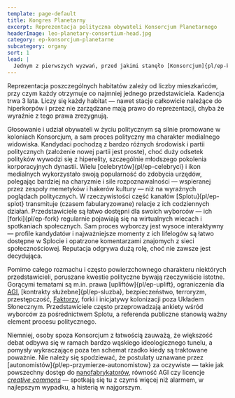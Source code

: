 ```yaml
---
template: page-default
title: Kongres Planetarny
excerpt: Reprezentacja polityczna obywateli Konsorcjum Planetarnego
headerImage: leo-planetary-consortium-head.jpg
category: ep-konsorcjum-planetarne
subcategory: organy
sort: 1
lead: |
  Jednym z pierwszych wyzwań, przed jakimi stanęło [Konsorcjum]{pl/ep-konsorcjum-planetarne} przy organizowaniu wielu zróżnicowanych habitatów, było opracowanie sposobu włączenia ich w strukturę, która zapewniałaby każdemu z nich równy głos. Odpowiedzią był **Kongres Planetarny** — ciało złożone z przedstawicieli każdego osiedla posiadającego pełne członkostwo w Konsorcjum. 
---
```

Reprezentacja poszczególnych habitatów zależy od liczby mieszkańców, przy czym każdy otrzymuje co najmniej jednego przedstawiciela. Kadencja trwa 3 lata. Liczy się każdy habitat — nawet stacje całkowicie należące do hiperkorpów i przez nie zarządzane mają prawo do reprezentacji, chyba że wyraźnie z tego prawa zrezygnują.

Głosowanie i udział obywateli w życiu politycznym są silnie promowane w koloniach Konsorcjum, a sam proces polityczny ma charakter medialnego widowiska. Kandydaci pochodzą z bardzo różnych środowisk i partii politycznych (założenie nowej partii jest proste), choć duży odsetek polityków wywodzi się z hiperelity, szczególnie młodszego pokolenia korporacyjnych dynastii. Wielu [celebrytów]{pl/ep-celebryci} i ikon medialnych wykorzystało swoją popularność do zdobycia urzędów, polegając bardziej na charyzmie i sile rozpoznawalności — wspieranej przez zespoły memetyków i hakerów kultury — niż na wyraźnych poglądach politycznych. W rzeczywistości część kanałów [Splotu]{pl/ep-splot} transmituje (czasem fabularyzowane) relacje z ich codziennych działań. Przedstawiciele są łatwo dostępni dla swoich wyborców — ich [forki]{pl/ep-fork} regularnie pojawiają się na wirtualnych wiecach i spotkaniach społecznych. Sam proces wyborczy jest wysoce interaktywny — profile kandydatów i najważniejsze momenty z ich lifelogów są łatwo dostępne w Splocie i opatrzone komentarzami znajomych z sieci społecznościowej. Reputacja odgrywa dużą rolę, choć nie zawsze jest decydująca.

Pomimo całego rozmachu i często powierzchownego charakteru niektórych przedstawicieli, poruszane kwestie polityczne bywają rzeczywiście istotne. Gorącymi tematami są m.in. prawa [upliftów]{pl/ep-uplift}, ograniczenia dla [AGI](#), [kontrakty służebne]{pl/ep-sluzba}, bezpieczeństwo, terroryzm, przestępczość, [Faktorzy](#), forki i inicjatywy kolonizacji poza Układem Słonecznym. Przedstawiciele często przeprowadzają ankiety wśród wyborców za pośrednictwem Splotu, a referenda publiczne stanowią ważny element procesu politycznego.

Niemniej, osoby spoza Konsorcjum z łatwością zauważą, że większość debat odbywa się w ramach bardzo wąskiego ideologicznego tunelu, a pomysły wykraczające poza ten schemat rzadko kiedy są traktowane poważnie. Nie należy się spodziewać, że postulaty uznawane przez [autonomistów]{pl/ep-przymierze-autonomistow} za oczywiste — takie jak powszechny dostęp do [nanofabrykatorów](#), równość AGI czy licencje _[creative commons](https://pl.wikipedia.org/wiki/Licencje_Creative_Commons)_ — spotkają się tu z czymś więcej niż alarmem, w najlepszym wypadku, a histerią w najgorszym.
